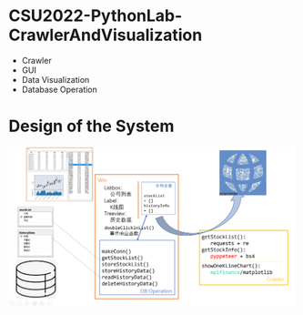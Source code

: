 # CSU2022-PythonLab-CrawlerAndVisualization
+ Crawler
+ GUI
+ Data Visualization
+ Database Operation

# Design of the System
![image](https://github.com/HanX-gthb/CSU2022-PythonLab-CrawlerAndVisualization/blob/main/structure.png)
